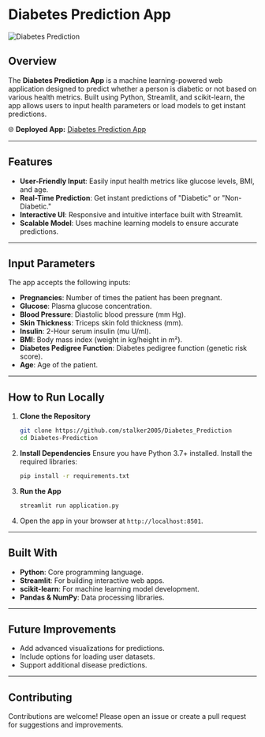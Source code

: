 # Diabetes Prediction App

![Diabetes Prediction](https://imgs.search.brave.com/6sAswEgHcrcMLnHmTMfzfweG5QgDm28525gfAk_SyEc/rs:fit:500:0:0:0/g:ce/aHR0cHM6Ly9tZWRp/YS5nZXR0eWltYWdl/cy5jb20vaWQvMTEy/OTQxMzEyNi9waG90/by9kaWFiZXRlcy1k/b2luZy1ibG9vZC1n/bHVjb3NlLW1lYXN1/cmVtZW50LmpwZz9z/PTYxMng2MTImdz0w/Jms9MjAmYz1yQURU/NHpkQjJXT3drdFlL/X3d5R1pLZFp5aVNN/YTRjdmVZTFhTZXJy/VTlZPQ)

## Overview
The **Diabetes Prediction App** is a machine learning-powered web application designed to predict whether a person is diabetic or not based on various health metrics. Built using Python, Streamlit, and scikit-learn, the app allows users to input health parameters or load models to get instant predictions.

🌐 **Deployed App:** [Diabetes Prediction App](https://diabetes-prediction-aryan-dhanuka.streamlit.app/)

---

## Features
- **User-Friendly Input**: Easily input health metrics like glucose levels, BMI, and age.
- **Real-Time Prediction**: Get instant predictions of "Diabetic" or "Non-Diabetic."
- **Interactive UI**: Responsive and intuitive interface built with Streamlit.
- **Scalable Model**: Uses machine learning models to ensure accurate predictions.

---

## Input Parameters
The app accepts the following inputs:
- **Pregnancies**: Number of times the patient has been pregnant.
- **Glucose**: Plasma glucose concentration.
- **Blood Pressure**: Diastolic blood pressure (mm Hg).
- **Skin Thickness**: Triceps skin fold thickness (mm).
- **Insulin**: 2-Hour serum insulin (mu U/ml).
- **BMI**: Body mass index (weight in kg/height in m²).
- **Diabetes Pedigree Function**: Diabetes pedigree function (genetic risk score).
- **Age**: Age of the patient.

---

## How to Run Locally

1. **Clone the Repository**
   ```bash
   git clone https://github.com/stalker2005/Diabetes_Prediction
   cd Diabetes-Prediction
   ```

2. **Install Dependencies**
   Ensure you have Python 3.7+ installed. Install the required libraries:
   ```bash
   pip install -r requirements.txt
   ```

3. **Run the App**
   ```bash
   streamlit run application.py
   ```

4. Open the app in your browser at `http://localhost:8501`.

---

## Built With
- **Python**: Core programming language.
- **Streamlit**: For building interactive web apps.
- **scikit-learn**: For machine learning model development.
- **Pandas & NumPy**: Data processing libraries.

---

## Future Improvements
- Add advanced visualizations for predictions.
- Include options for loading user datasets.
- Support additional disease predictions.

---

## Contributing
Contributions are welcome! Please open an issue or create a pull request for suggestions and improvements.
